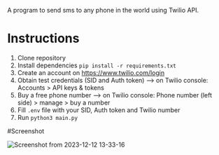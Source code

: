 A program to send sms to any phone in the world using Twilio API.

# Instructions

1. Clone repository
2. Install dependencies `pip install -r requirements.txt`
3. Create an account on https://www.twilio.com/login
4. Obtain test credentials (SID and Auth token) --> on Twilio console: Accounts > API keys & tokens
5. Buy a free phone number --> on Twilio console: Phone number (left side) > manage > buy a number
6. Fill `.env` file with your SID, Auth token and Twilio number
7. Run `python3 main.py`

#Screenshot

![Screenshot from 2023-12-12 13-33-16](https://github.com/tcalmeida/python-send-text-msg/assets/113650703/68b9a7b0-7445-423f-b20a-4dceec0ed557)